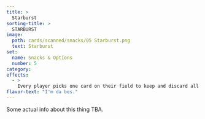 ```yaml
---
title: >
  Starburst
sorting-title: >
  STARBURST
image: 
  path: cards/scanned/snacks/05 Starburst.png
  text: Starburst
set:
  name: Snacks & Options
  number: 5
category: 
effects: 
  - >
    Every player picks one card on their field to keep and discard all the others
flavor-text: "I'm da bes."
---
```

Some actual info about this thing TBA.
